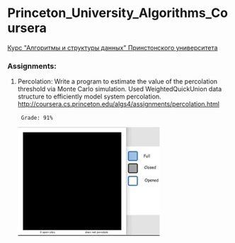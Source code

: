 # Princeton_University_Algorithms_Coursera

[Курс "Алгоритмы и структуры данных" Принстонского университета](https://www.coursera.org/learn/algorithms-part1/)

### Assignments:

1. Percolation: Write a program to estimate the value of the percolation threshold via Monte Carlo simulation. Used WeightedQuickUnion data structure to efficiently model system percolation.
http://coursera.cs.princeton.edu/algs4/assignments/percolation.html

        Grade: 91%
  
      ![alt tag](https://raw.githubusercontent.com/3XclusiVe/Princeton_University_Algorithms_Coursera/master/src/Doc/_1_Percolation.gif)
